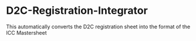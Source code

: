 # D2C-Registration-Integrator
This automatically converts the D2C registration sheet into the format of the ICC Mastersheet
